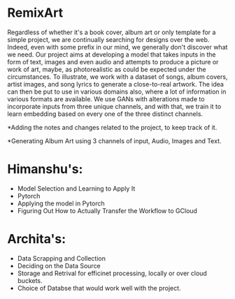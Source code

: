 # RemixArt

Regardless of whether it's a book cover, album art or only template for a simple project, we are continually searching for designs over the web. Indeed, even with some prefix in our mind, 
we generally don't discover what we need. Our project aims at developing a model that takes inputs in the form of text, images and even audio and attempts to produce a picture or work of 
art, maybe, as photorealistic as could be expected under the circumstances. To illustrate, we work with a dataset of songs, album covers, artist images, and song lyrics to generate a 
close-to-real artwork. The idea can then be put to use in various domains also, where a lot of information in various formats are available. We use GANs with alterations made to 
incorporate inputs from three unique channels, and with that, we train it to learn embedding based on every one of the three distinct channels.

*Adding the notes and changes related to the project, to keep track of it.

*Generating Album Art using 3 channels of input, Audio, Images and Text.

# Himanshu's:

- Model Selection and Learning to Apply It
- Pytorch
- Applying the model in Pytorch
- Figuring Out How to Actually Transfer the Workflow to GCloud

# Archita's:

- Data Scrapping and Collection
- Deciding on the Data Source
- Storage and Retrival for efficinet processing, locally or over cloud buckets.
- Choice of Databse that would work well with the project.

